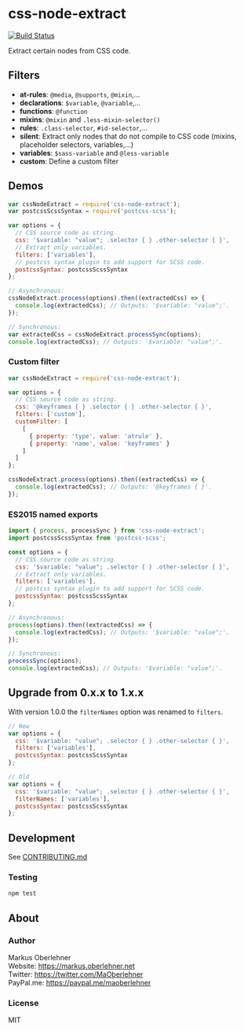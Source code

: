 # css-node-extract
[![Build Status](https://travis-ci.org/maoberlehner/css-node-extract.svg?branch=master)](https://travis-ci.org/maoberlehner/css-node-extract)

Extract certain nodes from CSS code.

## Filters
- **at-rules**: `@media`, `@supports`, `@mixin`,...
- **declarations**: `$variable`, `@variable`,...
- **functions**: `@function`
- **mixins**: `@mixin` and `.less-mixin-selector()`
- **rules**: `.class-selector`, `#id-selector`,...
- **silent**: Extract only nodes that do not compile to CSS code (mixins, placeholder selectors, variables,...)
- **variables**: `$sass-variable` and `@less-variable`
- **custom**: Define a custom filter

## Demos
```js
var cssNodeExtract = require('css-node-extract');
var postcssScssSyntax = require('postcss-scss');

var options = {
  // CSS source code as string.
  css: '$variable: "value"; .selector { } .other-selector { }',
  // Extract only variables.
  filters: ['variables'],
  // postcss syntax plugin to add support for SCSS code.
  postcssSyntax: postcssScssSyntax
};

// Asynchronous:
cssNodeExtract.process(options).then((extractedCss) => {
  console.log(extractedCss); // Outputs: '$variable: "value";'.
});

// Synchronous:
var extractedCss = cssNodeExtract.processSync(options);
console.log(extractedCss); // Outputs: '$variable: "value";'.
```

### Custom filter
```js
var cssNodeExtract = require('css-node-extract');

var options = {
  // CSS source code as string.
  css: '@keyframes { } .selector { } .other-selector { }',
  filters: ['custom'],
  customFilter: [
    [
      { property: 'type', value: 'atrule' },
      { property: 'name', value: 'keyframes' }
    ]
  ]
};

cssNodeExtract.process(options).then((extractedCss) => {
  console.log(extractedCss); // Outputs: '@keyframes { }'.
});
```

### ES2015 named exports
```js
import { process, processSync } from 'css-node-extract';
import postcssScssSyntax from 'postcss-scss';

const options = {
  // CSS source code as string.
  css: '$variable: "value"; .selector { } .other-selector { }',
  // Extract only variables.
  filters: ['variables'],
  // postcss syntax plugin to add support for SCSS code.
  postcssSyntax: postcssScssSyntax
};

// Asynchronous:
process(options).then((extractedCss) => {
  console.log(extractedCss); // Outputs: '$variable: "value";'.
});

// Synchronous:
processSync(options);
console.log(extractedCss); // Outputs: '$variable: "value";'.
```

## Upgrade from 0.x.x to 1.x.x
With version 1.0.0 the `filterNames` option was renamed to `filters`.

```js
// New
var options = {
  css: '$variable: "value"; .selector { } .other-selector { }',
  filters: ['variables'],
  postcssSyntax: postcssScssSyntax
};

// Old
var options = {
  css: '$variable: "value"; .selector { } .other-selector { }',
  filterNames: ['variables'],
  postcssSyntax: postcssScssSyntax
};
```

## Development
See [CONTRIBUTING.md](https://github.com/maoberlehner/css-node-extract/blob/master/CONTRIBUTING.md)

### Testing
```bash
npm test
```

## About
### Author
Markus Oberlehner  
Website: https://markus.oberlehner.net  
Twitter: https://twitter.com/MaOberlehner  
PayPal.me: https://paypal.me/maoberlehner

### License
MIT
